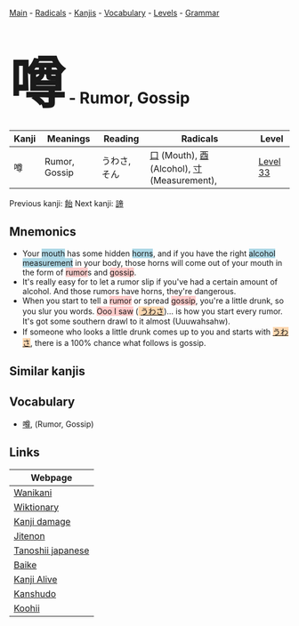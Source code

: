 <style> bigfont {font-size: 100px}</style>
[Main](../README.md) -
[Radicals](../radicals.md) -
[Kanjis](../kanjis.md) -
[Vocabulary](../vocabulary.md) -
[Levels](../levels.md) -
[Grammar](../grammar.md)
# <bigfont> 噂</bigfont> - Rumor, Gossip 

| Kanji | Meanings | Reading | Radicals | Level |
| --- | --- | --- | --- | --- |
| 噂 | Rumor, Gossip | うわさ, そん | [口](../radicals/口.md) (Mouth), [酉](../radicals/酉.md) (Alcohol), [寸](../radicals/寸.md) (Measurement),  | [Level 33](../levels/wk_level33.md) |

Previous kanji: [飴](飴.md) Next kanji: [諦](諦.md) 

## Mnemonics
 * Your <span style="background-color:#ADD8E6"> mouth</span> has some hidden <span style="background-color:#ADD8E6"> horns</span>, and if you have the right <span style="background-color:#ADD8E6"> alcohol</span> <span style="background-color:#ADD8E6"> measurement</span> in your body, those horns will come out of your mouth in the form of <span style="background-color:#ffcccb"> rumor</span>s and <span style="background-color:#ffcccb"> gossip</span>.
* It's really easy for to let a rumor slip if you've had a certain amount of alcohol. And those rumors have horns, they're dangerous.
* When you start to tell a <span style="background-color:#ffcccb"> rumor</span> or spread <span style="background-color:#ffcccb"> gossip</span>, you're a little drunk, so you slur you words. <span style="background-color:#ffcccb"> Ooo I saw</span> (<span style="background-color:#fed8b1"> [うわさ](https://jisho.org/search/うわさ)</span>)... is how you start every rumor. It's got some southern drawl to it almost (Uuuwahsahw).
* If someone who looks a little drunk comes up to you and starts with <span style="background-color:#fed8b1"> [うわさ](https://jisho.org/search/うわさ)</span>, there is a 100% chance what follows is gossip.


## Similar kanjis
 


## Vocabulary
 * [噂](../vocabulary/噂.md), (Rumor, Gossip)



## Links 

| Webpage |
| --- |
| [Wanikani          ](https://www.wanikani.com/kanji/噂) |
| [Wiktionary        ](https://en.wiktionary.org/wiki/噂) |
| [Kanji damage      ](http://www.kanjidamage.com/kanji/search?utf8=✓&q=噂) |
| [Jitenon           ](https://jitenon.com/kanji/噂) |
| [Tanoshii japanese ](https://www.tanoshiijapanese.com/dictionary/kanji.cfm?k=噂) |
| [Baike             ](https://baike.baidu.com/item/噂) |
| [Kanji Alive       ](https://app.kanjialive.com/噂) |
| [Kanshudo          ](https://www.kanshudo.com/searchmn?q=噂) |
| [Koohii            ](https://kanji.koohii.com/study/kanji/噂) |
